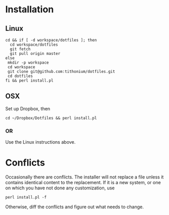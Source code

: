 # Installation

## Linux

```
cd && if [ -d workspace/dotfiles ]; then
  cd workspace/dotfiles
  git fetch
  git pull origin master
else
 mkdir -p workspace
 cd workspace
 git clone git@github.com:tithonium/dotfiles.git
 cd dotfiles
fi && perl install.pl
```
## OSX

Set up Dropbox, then

```
cd ~/Dropbox/Dotfiles && perl install.pl
```

### OR

Use the Linux instructions above.

# Conflicts

Occasionally there are conflicts. The installer will not replace a file unless it contains identical content to the replacement.
If it is a new system, or one on which you have not done any customization, use

```
perl install.pl -f
```

Otherwise, diff the conflicts and figure out what needs to change.
